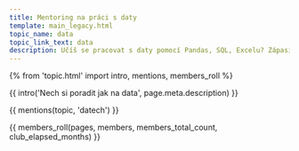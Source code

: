 ```yaml
---
title: Mentoring na práci s daty
template: main_legacy.html
topic_name: data
topic_link_text: data
description: Učíš se pracovat s daty pomocí Pandas, SQL, Excelu? Zápasíš s jazyky Python, R, nebo dokonce Julia? Hledáš někoho zkušenějšího, kdo ti poradí, když se zasekneš? Kdo ti ukáže správné postupy a nasměruje tě na kvalitní návody nebo kurzy?
---
```

{% from 'topic.html' import intro, mentions, members_roll %}

{{ intro('Nech si poradit jak na data', page.meta.description) }}

{{ mentions(topic, 'datech') }}

{{ members_roll(pages, members, members_total_count, club_elapsed_months) }}
